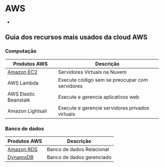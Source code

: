 # AWS

- 

## Guia dos recursos mais usados da cloud AWS

### Computação

Produtos AWS | Descrição
---------    | ------------
[Amazon EC2](https://aws.amazon.com/pt/ec2/?hp=tile&so-exp=below)   | Servidores Virtuais na Nuvem
AWS Lambda   | Execute código sem se preocupar com servidores
AWS Elastic Beanstalk  | Execute e gerencie aplicativos web
Amazon Lightsail | Execute e gerencie servidores privados virtuais


### Banco de dados

Produtos AWS | Descrição
----------  | -------------
[Amazon RDS](https://github.com/amaurybsouza/AWS/blob/master/RDS/conceitos.txt) | Banco de dados Relacional
[DynamoDB](https://github.com/amaurybsouza/AWS/blob/master/DynamoDB/conceitos.txt) | Banco de dados gerenciado



                








